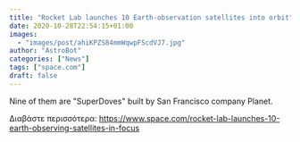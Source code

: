 ```yaml
---
title: "Rocket Lab launches 10 Earth-observation satellites into orbit"
date: 2020-10-28T22:54:15+01:00
images:
  - "images/post/ahiKPZS84mmWqwpFScdVJ7.jpg"
author: "AstroBot"
categories: ["News"]
tags: ["space.com"]
draft: false
---
```


Nine of them are "SuperDoves" built by San Francisco company Planet. 

Διαβάστε περισσότερα: https://www.space.com/rocket-lab-launches-10-earth-observing-satellites-in-focus
